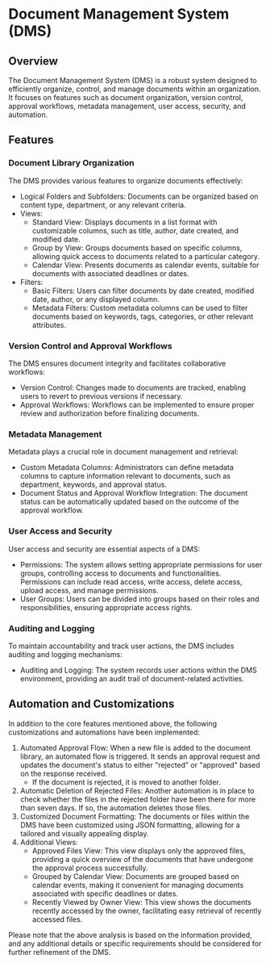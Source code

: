 # Document Management System (DMS)

## Overview
The Document Management System (DMS) is a robust system designed to efficiently organize, control, and manage documents within an organization. It focuses on features such as document organization, version control, approval workflows, metadata management, user access, security, and automation.

## Features

### Document Library Organization
The DMS provides various features to organize documents effectively:

- Logical Folders and Subfolders: Documents can be organized based on content type, department, or any relevant criteria.
- Views:
  - Standard View: Displays documents in a list format with customizable columns, such as title, author, date created, and modified date.
  - Group by View: Groups documents based on specific columns, allowing quick access to documents related to a particular category.
  - Calendar View: Presents documents as calendar events, suitable for documents with associated deadlines or dates.
- Filters:
  - Basic Filters: Users can filter documents by date created, modified date, author, or any displayed column.
  - Metadata Filters: Custom metadata columns can be used to filter documents based on keywords, tags, categories, or other relevant attributes.

### Version Control and Approval Workflows
The DMS ensures document integrity and facilitates collaborative workflows:

- Version Control: Changes made to documents are tracked, enabling users to revert to previous versions if necessary.
- Approval Workflows: Workflows can be implemented to ensure proper review and authorization before finalizing documents.

### Metadata Management
Metadata plays a crucial role in document management and retrieval:

- Custom Metadata Columns: Administrators can define metadata columns to capture information relevant to documents, such as department, keywords, and approval status.
- Document Status and Approval Workflow Integration: The document status can be automatically updated based on the outcome of the approval workflow.

### User Access and Security
User access and security are essential aspects of a DMS:

- Permissions: The system allows setting appropriate permissions for user groups, controlling access to documents and functionalities. Permissions can include read access, write access, delete access, upload access, and manage permissions.
- User Groups: Users can be divided into groups based on their roles and responsibilities, ensuring appropriate access rights.

### Auditing and Logging
To maintain accountability and track user actions, the DMS includes auditing and logging mechanisms:

- Auditing and Logging: The system records user actions within the DMS environment, providing an audit trail of document-related activities.

## Automation and Customizations

In addition to the core features mentioned above, the following customizations and automations have been implemented:

1. Automated Approval Flow: When a new file is added to the document library, an automated flow is triggered. It sends an approval request and updates the document's status to either "rejected" or "approved" based on the response received.
   - If the document is rejected, it is moved to another folder.
2. Automatic Deletion of Rejected Files: Another automation is in place to check whether the files in the rejected folder have been there for more than seven days. If so, the automation deletes those files.
3. Customized Document Formatting: The documents or files within the DMS have been customized using JSON formatting, allowing for a tailored and visually appealing display.
4. Additional Views:
   - Approved Files View: This view displays only the approved files, providing a quick overview of the documents that have undergone the approval process successfully.
   - Grouped by Calendar View: Documents are grouped based on calendar events, making it convenient for managing documents associated with specific deadlines or dates.
   - Recently Viewed by Owner View: This view shows the documents recently accessed by the owner, facilitating easy retrieval of recently accessed files.

Please note that the above analysis is based on the information provided, and any additional details or specific requirements should be considered for further refinement of the DMS.

